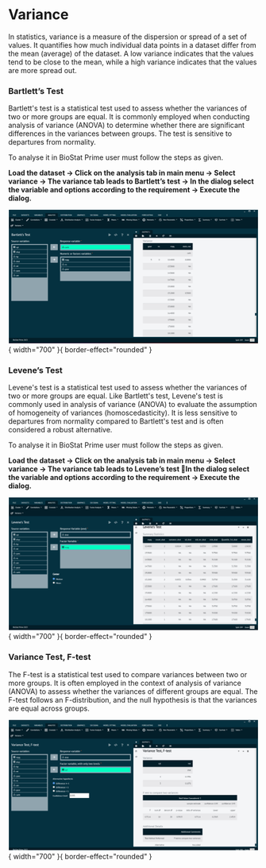 # Variance

In statistics, variance is a measure of the dispersion or spread of a set of values. It quantifies how much individual data points in a dataset differ from the mean (average) of the dataset. A low variance indicates that the values tend to be close to the mean, while a high variance indicates that the values are more spread out.

### Bartlett’s Test

Bartlett's test is a statistical test used to assess whether the variances of two or more groups are equal. It is commonly employed when conducting analysis of variance (ANOVA) to determine whether there are significant differences in the variances between groups. The test is sensitive to departures from normality.

To analyse it in BioStat Prime user must follow the steps as given.

__Load the dataset -> Click on the analysis tab in main menu -> Select variance -> The variance tab leads to Bartlett’s test -> In the dialog select the variable and options according to the requirement -> Execute the dialog.__

![alt text](screenshots/image148.png){ width="700" }{ border-effect="rounded" }

### Levene’s Test

Levene's test is a statistical test used to assess whether the variances of two or more groups are equal. Like Bartlett's test, Levene's test is commonly used in analysis of variance (ANOVA) to evaluate the assumption of homogeneity of variances (homoscedasticity). It is less sensitive to departures from normality compared to Bartlett's test and is often considered a robust alternative.

To analyse it in BioStat Prime user must follow the steps as given.

__Load the dataset -> Click on the analysis tab in main menu -> Select variance -> The variance tab leads to Levene’s test In the dialog select the variable and options according to the requirement -> Execute the dialog.__

![alt text](screenshots/image149.png){ width="700" }{ border-effect="rounded" }

### Variance Test, F-test

The F-test is a statistical test used to compare variances between two or more groups. It is often employed in the context of analysis of variance (ANOVA) to assess whether the variances of different groups are equal. The F-test follows an F-distribution, and the null hypothesis is that the variances are equal across groups.

![alt text](screenshots/image150.png){ width="700" }{ border-effect="rounded" }

